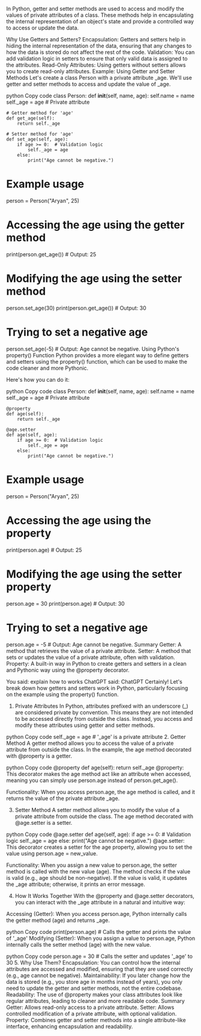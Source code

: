 In Python, getter and setter methods are used to access and modify the values of private attributes of a class. These methods help in encapsulating the internal representation of an object's state and provide a controlled way to access or update the data.

Why Use Getters and Setters?
Encapsulation: Getters and setters help in hiding the internal representation of the data, ensuring that any changes to how the data is stored do not affect the rest of the code.
Validation: You can add validation logic in setters to ensure that only valid data is assigned to the attributes.
Read-Only Attributes: Using getters without setters allows you to create read-only attributes.
Example: Using Getter and Setter Methods
Let's create a class Person with a private attribute _age. We'll use getter and setter methods to access and update the value of _age.

python
Copy code
class Person:
    def __init__(self, name, age):
        self.name = name
        self._age = age  # Private attribute
    
    # Getter method for 'age'
    def get_age(self):
        return self._age
    
    # Setter method for 'age'
    def set_age(self, age):
        if age >= 0:  # Validation logic
            self._age = age
        else:
            print("Age cannot be negative.")
    
# Example usage
person = Person("Aryan", 25)

# Accessing the age using the getter method
print(person.get_age())  # Output: 25

# Modifying the age using the setter method
person.set_age(30)
print(person.get_age())  # Output: 30

# Trying to set a negative age
person.set_age(-5)  # Output: Age cannot be negative.
Using Python's property() Function
Python provides a more elegant way to define getters and setters using the property() function, which can be used to make the code cleaner and more Pythonic.

Here's how you can do it:

python
Copy code
class Person:
    def __init__(self, name, age):
        self.name = name
        self._age = age  # Private attribute
    
    @property
    def age(self):
        return self._age
    
    @age.setter
    def age(self, age):
        if age >= 0:  # Validation logic
            self._age = age
        else:
            print("Age cannot be negative.")

# Example usage
person = Person("Aryan", 25)

# Accessing the age using the property
print(person.age)  # Output: 25

# Modifying the age using the setter property
person.age = 30
print(person.age)  # Output: 30

# Trying to set a negative age
person.age = -5  # Output: Age cannot be negative.
Summary
Getter: A method that retrieves the value of a private attribute.
Setter: A method that sets or updates the value of a private attribute, often with validation.
Property: A built-in way in Python to create getters and setters in a clean and Pythonic way using the @property decorator.





You said:
explain how to works
ChatGPT said:
ChatGPT
Certainly! Let's break down how getters and setters work in Python, particularly focusing on the example using the property() function.

1. Private Attributes
In Python, attributes prefixed with an underscore (_) are considered private by convention. This means they are not intended to be accessed directly from outside the class. Instead, you access and modify these attributes using getter and setter methods.

python
Copy code
self._age = age  # '_age' is a private attribute
2. Getter Method
A getter method allows you to access the value of a private attribute from outside the class. In the example, the age method decorated with @property is a getter.

python
Copy code
@property
def age(self):
    return self._age
@property: This decorator makes the age method act like an attribute when accessed, meaning you can simply use person.age instead of person.get_age().

Functionality: When you access person.age, the age method is called, and it returns the value of the private attribute _age.

3. Setter Method
A setter method allows you to modify the value of a private attribute from outside the class. The age method decorated with @age.setter is a setter.

python
Copy code
@age.setter
def age(self, age):
    if age >= 0:  # Validation logic
        self._age = age
    else:
        print("Age cannot be negative.")
@age.setter: This decorator creates a setter for the age property, allowing you to set the value using person.age = new_value.

Functionality: When you assign a new value to person.age, the setter method is called with the new value (age). The method checks if the value is valid (e.g., age should be non-negative). If the value is valid, it updates the _age attribute; otherwise, it prints an error message.

4. How It Works Together
With the @property and @age.setter decorators, you can interact with the _age attribute in a natural and intuitive way:

Accessing (Getter): When you access person.age, Python internally calls the getter method (age) and returns _age.

python
Copy code
print(person.age)  # Calls the getter and prints the value of '_age'
Modifying (Setter): When you assign a value to person.age, Python internally calls the setter method (age) with the new value.

python
Copy code
person.age = 30  # Calls the setter and updates '_age' to 30
5. Why Use Them?
Encapsulation: You can control how the internal attributes are accessed and modified, ensuring that they are used correctly (e.g., age cannot be negative).
Maintainability: If you later change how the data is stored (e.g., you store age in months instead of years), you only need to update the getter and setter methods, not the entire codebase.
Readability: The use of @property makes your class attributes look like regular attributes, leading to cleaner and more readable code.
Summary
Getter: Allows read-only access to a private attribute.
Setter: Allows controlled modification of a private attribute, with optional validation.
Property: Combines getter and setter methods into a single attribute-like interface, enhancing encapsulation and readability.






